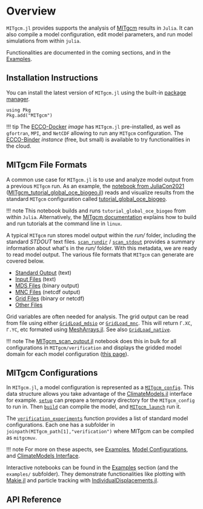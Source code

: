 # Overview

`MITgcm.jl` provides supports the analysis of [MITgcm](https://mitgcm.readthedocs.io/en/latest/?badge=latest) results in `Julia`. It can also compile a model configuration, edit model parameters, and run model simulations from within `julia`. 

Functionalities are documented in the coming sections, and in the [Examples](@ref).

## Installation Instructions

You can install the latest version of `MITgcm.jl` using the built-in [package manager](https://pkgdocs.julialang.org/). 

```
using Pkg
Pkg.add("MITgcm")
```

!!! tip
	The [ECCO-Docker](https://github.com/gaelforget/ECCO-Docker#readme) _image_ has `MITgcm.jl` pre-installed, as well as `gfortran`, `MPI`, and `NetCDF` allowing to run any `MITgcm` configuration. The [ECCO-Binder](https://mybinder.org/v2/gh/gaelforget/ECCO-Docker/HEAD) _instance_ (free, but small) is available to try functionalities in the cloud.

## MITgcm File Formats

A common use case for `MITgcm.jl` is to use and analyze model output from a previous `MITgcm` run. As an example, the [notebook from JuliaCon2021](https://juliaocean.github.io/MarineEcosystemsJuliaCon2021.jl/dev/MITgcm_tutorial_global_oce_biogeo.html) ([MITgcm\_tutorial\_global\_oce\_biogeo.jl](https://juliaocean.github.io/MarineEcosystemsJuliaCon2021.jl/dev/MITgcm_tutorial_global_oce_biogeo.jl)) reads and visualize results from the standard `MITgcm` configuration called [tutorial\_global\_oce_biogeo](https://mitgcm.readthedocs.io/en/latest/examples/global_oce_biogeo/global_oce_biogeo.html).

!!! note 
    This notebook builds and runs `tutorial_global_oce_biogeo` from within `Julia`. Alternatively, the [MITgcm documentation](https://mitgcm.readthedocs.io/en/latest/getting_started/getting_started.html) explains how to build and run tutorials at the command line in `linux`. 

A typical `MITgcm` run stores model output within the _run/_ folder, including the standard _STDOUT_ text files. [`scan_rundir`](@ref) / [`scan_stdout`](@ref) provides a summary information about what's in the _run/_ folder. With this metadata, we are ready to read model output. The various file formats that `MITgcm` can generate are covered below.

- [Standard Output](@ref) (text)
- [Input Files](@ref) (text)
- [MDS Files](@ref) (binary output)
- [MNC Files](@ref) (netcdf output)
- [Grid Files](@ref) (binary or netcdf)
- [Other Files](@ref)

Grid variables are often needed for analysis. The grid output can be read from file using either [`GridLoad_mdsio`](@ref) or [`GridLoad_mnc`](@ref). This will return `Γ.XC`, `Γ.YC`, etc formated using [MeshArrays.jl](https://github.com/JuliaClimate/MeshArrays.jl). See also [`GridLoad_native`](@ref).

!!! note 
    The [MITgcm\_scan\_output.jl](https://github.com/gaelforget/MITgcm.jl/blob/master/examples/MITgcm_scan_output.jl) notebook does this in bulk for all configurations in `MITgcm/verification` and displays the gridded model domain for each model configuration ([this page](https://gaelforget.github.io/MITgcm.jl/dev/examples/MITgcm_scan_output.html)).

## MITgcm Configurations

In `MITgcm.jl`, a model configuration is represented as a [`MITgcm_config`](@ref). This data structure allows you take advantage of the [ClimateModels.jl](https://github.com/gaelforget/ClimateModels.jl) interface for example. [`setup`](@ref) can prepare a temporary directory for the `MITgcm_config` to run in. Then [`build`](@ref) can compile the model, and [`MITgcm_launch`](@ref) run it.

The [`verification_experiments`](@ref) function provides a list of standard model configurations. Each one has a subfolder in `joinpath(MITgcm_path[1],"verification")` where MITgcm can be compiled as `mitgcmuv`. 

!!! note
    For more on these aspects, see [Examples](@ref), [Model Configurations](@ref), and [ClimateModels Interface](@ref).

Interactive notebooks can be found in the [Examples](@ref) section (and the `examples/` subfolder). They demonstrate functionalities like plotting with [Makie.jl](https://makie.juliaplots.org/stable/) and particle tracking with  [IndividualDisplacements.jl](https://github.com/JuliaClimate/IndividualDisplacements.jl).

## API Reference

```@index
```

